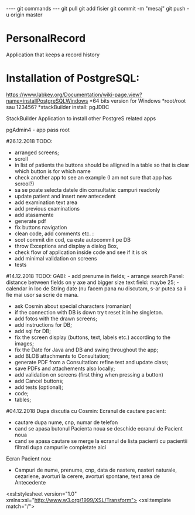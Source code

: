 ---- git commands ---
git pull 
git add fisier
git commit -m "mesaj"
git push -u origin master

# PersonalRecord
 Application that keeps a record history

# Installation of PostgreSQL: 
https://www.labkey.org/Documentation/wiki-page.view?name=installPostgreSQLWindows
*64 bits version for Windows
*root/root sau 123456?
*stackBuilder install: pgJDBC

StackBuilder Application to install other PostgreS related  apps

pgAdmin4 - app 
pass root 

#26.12.2018
TODO:
- arranged screens; 
- scroll
- in list of patients the buttons should be alligned in a table so that is clear which button is for which name
- check another app to see an example (I am not sure that app has scrool?)
- sa se poate selecta datele din consultatie: campuri readonly
- update patient and insert new antecedent
- add examination text area
- add previous examinations
- add atasamente
- generate pdf
- fix buttons navigation
- clean code, add comments etc. : 
- scot commit din cod, ca este autocommit pe DB
- throw Exceptions and display a dialog Box, 
- check flow of application inside code and see if it is ok
- add minimal validation on screens
- tests

#14.12.2018
TODO:
GABI: - add prenume in fields; 
      - arrange search Panel: distance between fields on y axe and bigger size text field: maybe 25;
	  - calendar in loc de String date (nu facem pana nu discutam, s-ar putea sa ii fie mai usor sa scrie de mana.

- ask Cosmin about special characters (romanian)
- if the connection with DB is down try t reset it in he singleton.
- add fotos with the drawn screens;
- add instructions for DB;
- add sql for DB; 
- fix the screen display (buttons, text, labels etc.) according to the images;
- fix the Date for Java and DB and swing throughout the app;
- add BLOB attachments to Consultation;
- generate PDF from a Consultation: refine test and update class;
- save PDFs and attachements also locally;
- add validation on screens (first thing when pressing a button)
- add Cancel buttons;
- add tests (optional);
- code; 
- tables;


#04.12.2018
Dupa discutia cu Cosmin: 
Ecranul de cautare pacient: 
 - cautare dupa nume, cnp, numar de telefon
 - cand se apasa butonul Pacienta noua se deschide ecranul de Pacient noua
 - cand se apasa cautare se merge la ecranul de lista pacienti cu pacientii filtrati dupa campurile completate aici

Ecran Pacient nou: 
 - Campuri de nume, prenume, cnp, data de nastere, nasteri naturale, cezariene, avorturi la cerere, avorturi spontane, 
   text area de Antecedente
   
   
   
<?xml version="1.0" encoding="UTF-8"?>
<xsl:stylesheet version="1.0" xmlns:xsl="http://www.w3.org/1999/XSL/Transform">
<xsl:template match="/">
<html> 
<body>
<style type="text/css" media="print"/>

  
  <table style="border: 1px solid;" width="840">
    <tr><td></td><td></td></tr>
    <tr><td></td><td></td></tr>
    <tr bgcolor="#FFFFEA">
      <td style="text-align:left"><h2>C.M. Dr. RUGINA</h2></td>
      <td style="text-align:right">
          Str. Bd. 9Mai, nr. 1, Bl. A13, Ap.2 <br/>
          Telefon: 0233-237969 <br/>
      </td>
    </tr>
    <tr><td></td><td></td></tr>
    <tr><td></td><td></td></tr>
    <tr><td></td><td></td></tr>
    <tr><td></td><td></td></tr>
    <tr><td></td><td></td></tr>
    <tr>
      <td style="text-align:left">Pacient: <xsl:value-of select="catalog/prenume"/>&#160;<xsl:value-of select="catalog/nume"/>&#160;&#160;</td>
      <td style="text-align:right">CNP: <xsl:value-of select="catalog/cnp"/>&#160;&#160;&#160;&#160;Telefon: <xsl:value-of select="catalog/telefon"/></td>
    </tr>
    <tr><td></td><td></td></tr>
    <tr><td></td><td></td></tr>
    <tr><td></td><td></td></tr>
    <tr><td></td><td></td></tr>
    <tr><td></td><td></td></tr>
    <tr><td></td><td></td></tr>
    <tr>
      <td style="text-align:left"> <b>Consultatie din data de <xsl:value-of select="catalog/DataConsultatie"/> </b> </td>
      <td style="text-align:left"></td>
    </tr>
    <tr><td></td><td></td></tr>
    <tr>
       <td colspan="2">
          <textarea rows="80" cols="111"/>
       </td>
    </tr>
    <tr><td></td><td></td></tr>
    <tr><td></td><td></td></tr>
    <tr>
        <td style="text-align:center">Semnatura: </td>
        <td style="text-align:center">Data: </td>
    </tr>
    <tr><td></td><td></td></tr>
    <tr><td></td><td></td></tr>
    <tr><td></td><td></td></tr>
  </table>
</body>
</html>
</xsl:template>
</xsl:stylesheet>





<?xml version="1.0" encoding="UTF-8"?>
<catalog>
  <nume>Munteanu</nume>
  <prenume>Mihaela</prenume>
  <cnp>2830404240024</cnp>
  <telefon>0744489899</telefon>
 
</catalog>

